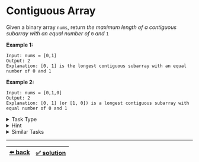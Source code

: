 # Contiguous Array

Given a binary array `nums`, return _the maximum length of a contiguous subarray with an equal number of_ `0` _and_ `1`

__Example 1:__

```
Input: nums = [0,1]
Output: 2
Explanation: [0, 1] is the longest contiguous subarray with an equal number of 0 and 1
```

__Example 2:__

```
Input: nums = [0,1,0]
Output: 2
Explanation: [0, 1] (or [1, 0]) is a longest contiguous subarray with equal number of 0 and 1
```

<details>

<summary>Task Type</summary>

It is a "One Pointer One Array and HashMap" Task Type. We can use HashMap to solve this one (except it is not so obvious at first)

__Note:__ the solution to the ["Remove Duplicate From An Array" task](../../1\)%20Task%20Challanges.md#14-remove-duplicate-from-an-array) is perhaps one of the most classic example of using HashMap to solve a task in `O(n)` time complexity instead of using nested for-loops (therefore "Remove Duplicate From An Array" task is the most classic example of the "One Pointer One Array and HashMap" Task Type, so make sure you understand how it works first before trying to solve this task, it is very crucial!). However _this_ "Contiguous Array" task is more like "One Pointer One Array and HashMap + Counter" Task Type though we can say that it is still "One Pointer One Array and HashMap" Task Type because we use HashMap to solve this task just like in the "Remove Duplicate From An Array" task

__Note:__ you can read more about using HashMap to solve tasks in [this article](../literature/hash-map.md) as this and many other tasks requires this knowledge

</details>

<details>

<summary>Hint</summary>

In order to find the longest contiguous subarray with equal number of `0` and `1` create a counter that we increment by one if we encounter `1` and decrement by one when we encounter `0` as we loop through the array. If the counter becomes zero it means we have gone thru as many `1`s as there were `0`s

The key point to solving this task is to realize that we don't have to always arrive at counter equal to zero, we will also have a contiguous array with equal number of `0` and `1` if our counter arrives at the same value as it has already been before meaning that it looped through an equal number of `1` and `0` (and that is where HashMap comes in as well)

</details>

<details>

<summary>Similar Tasks</summary>

- [Remove Duplicate From An Array](../../1\)%20Task%20Challanges.md#14-remove-duplicate-from-an-array)

</details>

---

| [:arrow_left: back](../task-type.md) | [:white_check_mark: solution](./solution.js) |
| :---: | :---: |
